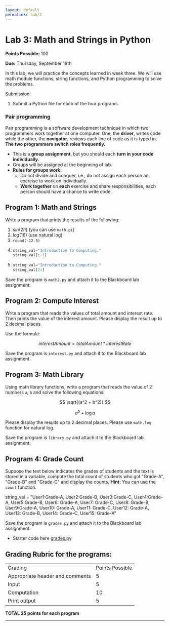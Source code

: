 ```yaml
---
layout: default
permalink: lab/3
---
```


# Lab 3: Math and Strings in Python

__Points Possible:__ 100

__Due:__ Thursday, September 19th 

In this lab, we will practice the concepts learned in week three. We will use math module functions, string functions, and Python programming to solve the problems.

Submission:
1.	Submit a Python file for each of the four programs.

### Pair programming

Pair programming is a software development technique in which two programmers work together at one computer. One, the **driver**, writes code while the other, the **navigator**, reviews each line of code as it is typed in. **The two programmers switch roles frequently.**

* This is a **group assignment**, but you should each **turn in your code individually**. 
* Groups will be assigned at the beginning of lab.
* **Rules for groups work:**
    * Do not divide and conquer, i.e., do not assign each person an exercise to work on individually.
    * **Work together** on **each** exercise and share responsibilities, each person should have a chance to write code.


## Program 1: Math and Strings


Write a program that prints the results of the following:

1.	$sin(2 \pi)$				(you can use `math.pi`)
2.	$log(16)$				(use natural log)
3.	`round(-12.5)`
4.	
   ```python
   string_val="Introduction to Computing."
   string_val[:-1]
   ```
5.	
   ```python
   string_val="Introduction to Computing."
   string_val[2:]
   ```

Save the program is `math2.py` and attach it to the Blackboard lab assignment. 


## Program 2: Compute Interest

Write a program that reads the values of total amount and interest rate. Then prints the value of the interest amount. Please display the result up to 2 decimal places.

Use the formula:

$$
interestAmount = totalAmount * interestRate
$$

Save the program is `interest.py` and attach it to the Blackboard lab assignment. 

## Program 3: Math Library

Using math library functions, write a program that reads the value of 2 numbers `a`, `b` and solve the following equations:

$$
\sqrt{(a^2 + b^2)}
$$

$$
a^b + \log a
$$

Please display the results up to 2 decimal places. Please use `math.log` function for natural log.

Save the program is `library.py` and attach it to the Blackboard lab assignment. 


## Program 4: Grade Count

Suppose the text below indicates the grades of students and the text is stored in a variable, compute the total count of students who got "Grade-A", "Grade-B" and "Grade-C" and display the counts. **Hint:** You can use the `count` function.

string_val = "User1:Grade-A, User2:Grade-B, User3:Grade-C, User4:Grade-A, User5:Grade-B, User6: Grade-A, User7: Grade-C, User8: Grade-B, User9:Grade-A, User10: Grade-A, User11: Grade-C, User12: Grade-A, User13: Grade-B, User14: Grade-C, User15: Grade-A"

Save the program is `grades.py` and attach it to the Blackboard lab assignment. 


* Starter code here [grades.py](https://raw.githubusercontent.com/cmsc105-f24/cmsc105-f24.github.io/main/labs/grades.py)

## Grading Rubric for the programs:

<table>
    <tr>
        <td>Grading</td>
        <td>Points Possible</td>
    </tr>
    <tr>
        <td>Appropriate header and comments</td>
        <td>5</td>
    </tr>
    <tr>
        <td>Input</td>
        <td>5</td>
    </tr>
    <tr>
        <td>Computation</td>
        <td>10</td>
    </tr>
    <tr>
        <td>Print output</td>
        <td>5</td>
    </tr>
</table>



**TOTAL	25 points for each program**

---